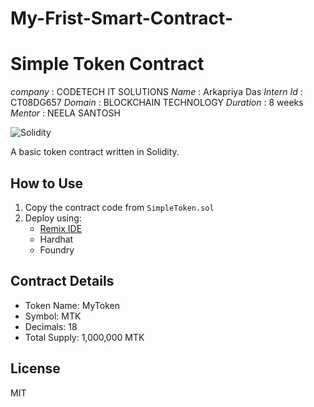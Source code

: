 # My-Frist-Smart-Contract-
# Simple Token Contract
*company* : CODETECH IT SOLUTIONS 
*Name* : Arkapriya Das 
*Intern Id* : CT08DG657
*Domain* : BLOCKCHAIN TECHNOLOGY 
*Duration* : 8 weeks 
*Mentor* : NEELA SANTOSH 

![Solidity](https://img.shields.io/badge/Solidity-%23363636.svg?style=for-the-badge&logo=solidity&logoColor=white)

A basic token contract written in Solidity.

## How to Use
1. Copy the contract code from `SimpleToken.sol`
2. Deploy using:
   - [Remix IDE](https://remix.ethereum.org)
   - Hardhat
   - Foundry

## Contract Details
- Token Name: MyToken
- Symbol: MTK
- Decimals: 18
- Total Supply: 1,000,000 MTK

## License
MIT
